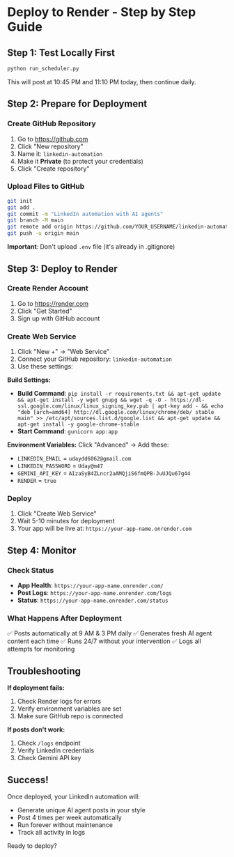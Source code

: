 # Deploy to Render - Step by Step Guide

## Step 1: Test Locally First
```bash
python run_scheduler.py
```
This will post at 10:45 PM and 11:10 PM today, then continue daily.

## Step 2: Prepare for Deployment

### Create GitHub Repository
1. Go to https://github.com
2. Click "New repository"
3. Name it: `linkedin-automation`
4. Make it **Private** (to protect your credentials)
5. Click "Create repository"

### Upload Files to GitHub
```bash
git init
git add .
git commit -m "LinkedIn automation with AI agents"
git branch -M main
git remote add origin https://github.com/YOUR_USERNAME/linkedin-automation.git
git push -u origin main
```

**Important**: Don't upload `.env` file (it's already in .gitignore)

## Step 3: Deploy to Render

### Create Render Account
1. Go to https://render.com
2. Click "Get Started"
3. Sign up with GitHub account

### Create Web Service
1. Click "New +" → "Web Service"
2. Connect your GitHub repository: `linkedin-automation`
3. Use these settings:

**Build Settings:**
- **Build Command**: `pip install -r requirements.txt && apt-get update && apt-get install -y wget gnupg && wget -q -O - https://dl-ssl.google.com/linux/linux_signing_key.pub | apt-key add - && echo "deb [arch=amd64] http://dl.google.com/linux/chrome/deb/ stable main" >> /etc/apt/sources.list.d/google.list && apt-get update && apt-get install -y google-chrome-stable`
- **Start Command**: `gunicorn app:app`

**Environment Variables:**
Click "Advanced" → Add these:
- `LINKEDIN_EMAIL` = `udaydd6062@gmail.com`
- `LINKEDIN_PASSWORD` = `Uday@m47`
- `GEMINI_API_KEY` = `AIzaSyB4ZLncr2aAMQjiS6fmQPB-JuUJQu67g44`
- `RENDER` = `true`

### Deploy
1. Click "Create Web Service"
2. Wait 5-10 minutes for deployment
3. Your app will be live at: `https://your-app-name.onrender.com`

## Step 4: Monitor

### Check Status
- **App Health**: `https://your-app-name.onrender.com/`
- **Post Logs**: `https://your-app-name.onrender.com/logs`
- **Status**: `https://your-app-name.onrender.com/status`

### What Happens After Deployment
✅ Posts automatically at 9 AM & 3 PM daily
✅ Generates fresh AI agent content each time
✅ Runs 24/7 without your intervention
✅ Logs all attempts for monitoring

## Troubleshooting

**If deployment fails:**
1. Check Render logs for errors
2. Verify environment variables are set
3. Make sure GitHub repo is connected

**If posts don't work:**
1. Check `/logs` endpoint
2. Verify LinkedIn credentials
3. Check Gemini API key

## Success!
Once deployed, your LinkedIn automation will:
- Generate unique AI agent posts in your style
- Post 4 times per week automatically
- Run forever without maintenance
- Track all activity in logs

Ready to deploy?